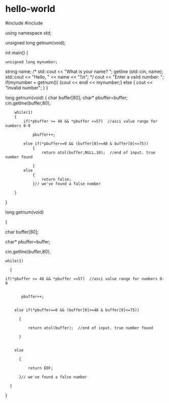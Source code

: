 # hello-world

#include <iostream>
#include <string>

using namespace std;

unsigned long getnum(void);

int main()
{
    
    unsigned long mynumber;
    
  string name;
  /*
  std::cout << "What is your name? ";
  getline (std::cin, name);
  std::cout << "Hello, " << name << "!\n";
  */
  cout << "Enter a valid number: ";
  if(mynumber = getnum())
    {cout << endl << mynumber;}
  else 
   {
  cout << "Invalid number";
   }
}


long getnum(void)
{
        char buffer[80];
        char* pbuffer=buffer;
        cin.getline(buffer,80);
        
        while(1)
        {
            if(*pbuffer >= 48 && *pbuffer <=57)  //asci value range for numbers 0-9
            
                pbuffer++;
                
            else if(*pbuffer==0 && (buffer[0]>=48 & buffer[0]<=75))
                {
                    return atol(buffer,NULL,10);  //end of input. true number found
                    
                }
            else 
                {
                    return false;
                }// we've found a false number
                
        }   
}            
    
long getnum(void)

{
       
 
char buffer[80];
        
 char* pbuffer=buffer;
        
 cin.getline(buffer,80);
 
    while(1)
       
      {
            
	if(*pbuffer >= 48 && *pbuffer <=57)  //asci value range for numbers 0-9
            
              
           pbuffer++;
                
           
        else if(*pbuffer==0 && (buffer[0]>=48 & buffer[0]<=75))
            
          {
                   
              return atol(buffer);  //end of input. true number found

          }
                
            
        else 
                
          {
                   
              return EOF;
               
          }// we've found a false number
          
      }  

}  
